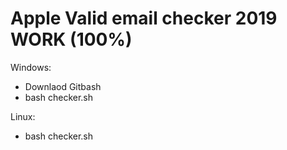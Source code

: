 # Apple Valid email checker 2019 WORK (100%)

Windows:
  - Downlaod Gitbash
  - bash checker.sh

Linux:
  - bash checker.sh
